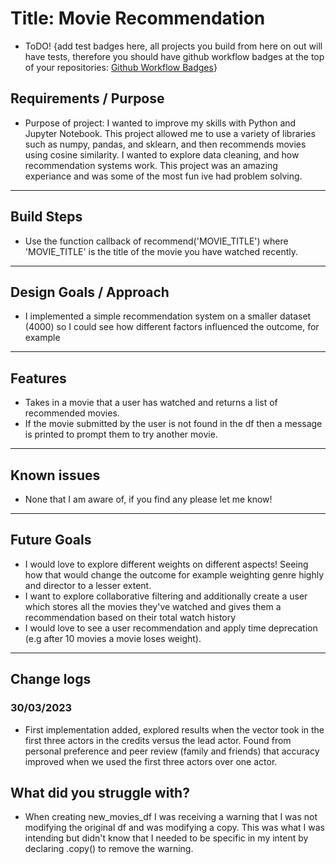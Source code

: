 # Title: Movie Recommendation 
 - ToDO!
{add test badges here, all projects you build from here on out will have tests, therefore you should have github workflow badges at the top of your repositories: [Github Workflow Badges](https://docs.github.com/en/actions/monitoring-and-troubleshooting-workflows/adding-a-workflow-status-badge)}

## Requirements / Purpose

-   Purpose of project: I wanted to improve my skills with Python and Jupyter Notebook. This project allowed me to use a variety of libraries such as numpy, pandas, and sklearn, and then recommends movies using cosine similarity. 
I wanted to explore data cleaning, and how recommendation systems work. This project was an amazing experiance and was some of the most fun ive had problem solving.

---

## Build Steps

-   Use the function callback of recommend('MOVIE_TITLE') where 'MOVIE_TITLE' is the title of the movie you have watched recently.

---

## Design Goals / Approach

  - I implemented a simple recommendation system on a smaller dataset (4000) so I could see how different factors influenced the outcome, for example  

---

## Features

  - Takes in a movie that a user has watched and returns a list of recommended movies. 
  - If the movie submitted by the user is not found in the df then a message is printed to prompt them to try another movie.

---

## Known issues
  - None that I am aware of, if you find any please let me know!
--- 

## Future Goals

-   I would love to explore different weights on different aspects! Seeing how that would change the outcome for example weighting genre highly and director to a lesser extent.
- I want to explore collaborative filtering and additionally create a user which stores all the movies they've watched and gives them a recommendation based on their total watch  history
- I would love to see a user recommendation and apply time deprecation (e.g after 10 movies a movie loses weight).

---

## Change logs

  ### 30/03/2023
  - First implementation added, explored results when the vector took in the first three actors in the credits versus the lead actor. Found from personal preference and peer review (family and friends) that accuracy improved when we used the first three actors over one actor.

## What did you struggle with?

-   When creating new_movies_df I was receiving a warning that I was not modifying the original df and was modifying a copy. This was what I was intending but didn't know that I needed to be specific in my intent by declaring .copy() to remove the warning.


